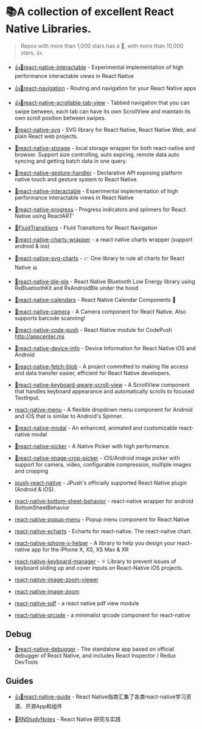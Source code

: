 # 📚A collection of excellent React Native Libraries.

> Repos with more than 1,000 stars has a 👏, with more than 10,000 stars, 👍.

- [👍👏react-native-interactable](https://github.com/wix/react-native-interactable) - Experimental implementation of high performance interactable views in React Native

- [👍👏react-navigation](https://github.com/react-navigation/react-navigation) - Routing and navigation for your React Native apps

- [👍👏react-native-scrollable-tab-view](https://github.com/ptomasroos/react-native-scrollable-tab-view) - Tabbed navigation that you can swipe between, each tab can have its own ScrollView and maintain its own scroll position between swipes.

- [👏react-native-svg](https://github.com/react-native-community/react-native-svg) - SVG library for React Native, React Native Web, and plain React web projects.

- [👏react-native-storage](https://github.com/sunnylqm/react-native-storage) - local storage wrapper for both react-native and browser. Support size controlling, auto expiring, remote data auto syncing and getting batch data in one query.

- [👏react-native-gesture-handler](https://github.com/kmagiera/react-native-gesture-handler) - Declarative API exposing platform native touch and gesture system to React Native.

- [👏react-native-interactable](https://github.com/wix/react-native-interactable) - Experimental implementation of high performance interactable views in React Native

- [👏react-native-progress](https://github.com/oblador/react-native-progress) - Progress indicators and spinners for React Native using ReactART'

- [👏FluidTransitions](https://github.com/fram-x/FluidTransitions) - Fluid Transitions for React Navigation

- [👏react-native-charts-wrapper](https://github.com/wuxudong/react-native-charts-wrapper) - a react native charts wrapper (support android & ios)

- [👏react-native-svg-charts](https://github.com/JesperLekland/react-native-svg-charts) - 📈 One library to rule all charts for React Native 📊

- [👏react-native-ble-plx](https://github.com/Polidea/react-native-ble-plx) - React Native Bluetooth Low Energy library using RxBluetoothKit and RxAndroidBle under the hood

- [👏react-native-calendars](https://github.com/wix/react-native-calendars) - React Native Calendar Components 📆

- [👏react-native-camera](https://github.com/react-native-community/react-native-camera) - A Camera component for React Native. Also supports barcode scanning!

- [👏react-native-code-push](https://github.com/microsoft/react-native-code-push) - React Native module for CodePush http://appcenter.ms

- [👏react-native-device-info](https://github.com/react-native-community/react-native-device-info) - Device Information for React Native iOS and Android

- [👏react-native-fetch-blob](https://github.com/wkh237/react-native-fetch-blob) - A project committed to making file access and data transfer easier, efficient for React Native developers.

- [👏react-native-keyboard-aware-scroll-view](https://github.com/APSL/react-native-keyboard-aware-scroll-view) - A ScrollView component that handles keyboard appearance and automatically scrolls to focused TextInput.

- [react-native-menu](https://github.com/jaysoo/react-native-menu) - A flexible dropdown menu component for Android and iOS that is similar to Android's Spinner.

- [👏react-native-modal](https://github.com/react-native-community/react-native-modal) - An enhanced, animated and customizable react-native modal

- [👏react-native-picker](https://github.com/beefe/react-native-picker) - A Native Picker with high performance.

- [👏react-native-image-crop-picker](https://github.com/ivpusic/react-native-image-crop-picker) - iOS/Android image picker with support for camera, video, configurable compression, multiple images and cropping

- [jpush-react-native](https://github.com/jpush/jpush-react-native) - JPush's officially supported React Native plugin (Android & iOS).

- [react-native-bottom-sheet-behavior](https://github.com/cesardeazevedo/react-native-bottom-sheet-behavior) - react-native wrapper for android BottomSheetBehavior

- [react-native-popup-menu](https://github.com/instea/react-native-popup-menu) - Popup menu component for React Native

- [react-native-echarts](https://github.com/somonus/react-native-echarts) - Echarts for react-native. The react-naitve chart.

- [react-native-iphone-x-helper](https://github.com/ptelad/react-native-iphone-x-helper) - A library to help you design your react-native app for the iPhone X, XS, XS Max & XR

- [react-native-keyboard-manager](https://github.com/douglasjunior/react-native-keyboard-manager) - ⚛ Library to prevent issues of keyboard sliding up and cover inputs on React-Native iOS projects.

- [react-native-image-zoom-viewer](https://github.com/magicwing/react-native-image-zoom-viewer)

- [react-native-image-zoom](https://github.com/ascoders/react-native-image-zoom)

- [react-native-pdf](https://github.com/wonday/react-native-pdf) - a react native pdf view module

- [react-native-qrcode](https://github.com/cssivision/react-native-qrcode) - a minimalist qrcode component for react-native

## Debug

- [👏react-native-debugger](https://github.com/jhen0409/react-native-debugger) - The standalone app based on official debugger of React Native, and includes React Inspector / Redux DevTools

## Guides

- [👍👏react-native-guide](https://github.com/reactnativecn/react-native-guide) - React Native指南汇集了各类react-native学习资源、开源App和组件

- [👏RNStudyNotes](https://github.com/crazycodeboy/RNStudyNotes) - React Native 研究与实践
